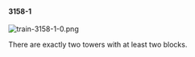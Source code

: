 #### 3158-1
![train-3158-1-0.png](https://github.com/lil-lab/nlvr/raw/master/nlvr/train/images/22/train-3158-1-0.png "train-3158-1-0.png")

There are exactly two towers with at least two blocks.